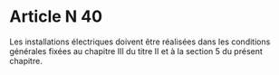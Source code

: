 # Article N 40

Les installations électriques doivent être réalisées dans les conditions générales fixées au chapitre III du titre II et à la section 5 du présent chapitre.
